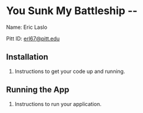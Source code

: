 # You Sunk My Battleship -- <Replace with your name>

Name: Eric Laslo

Pitt ID: erl67@pitt.edu

## Installation

1. Instructions to get your code up and running.

## Running the App

1. Instructions to run your application.
